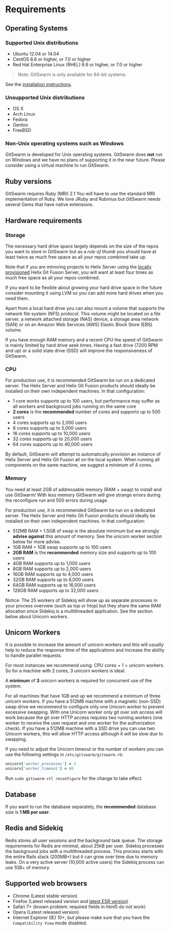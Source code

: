 # Requirements

## Operating Systems

### Supported Unix distributions

- Ubuntu 12.04 or 14.04
- CentOS 6.6 or higher, or 7.0 or higher
- Red Hat Enterprise Linux (RHEL) 6.6 or higher, or 7.0 or higher

> Note: GitSwarm is only available for 64-bit systems.

See the [installation instructions](README.md).

### Unsupported Unix distributions

- OS X
- Arch Linux
- Fedora
- Gentoo
- FreeBSD

### Non-Unix operating systems such as Windows

GitSwarm is developed for Unix operating systems. GitSwarm does **not** run
on Windows and we have no plans of supporting it in the near future.
Please consider using a virtual machine to run GitSwarm.

## Ruby versions

GitSwarm requires Ruby (MRI) 2.1 You will have to use the standard MRI
implementation of Ruby. We love JRuby and Rubinius but GitSwarm needs
several Gems that have native extensions.

## Hardware requirements

### Storage

The necessary hard drive space largely depends on the size of the repos you
want to store in GitSwarm but as a *rule of thumb* you should have at least
twice as much free space as all your repos combined take up.

Note that if you are mirroring projects to Helix Server using the [locally
provisioned](auto_provision.md) Helix Git Fusion Server, you will want at
least four times as much free space as all your repos combined.

If you want to be flexible about growing your hard drive space in the
future consider mounting it using LVM so you can add more hard drives when
you need them.

Apart from a local hard drive you can also mount a volume that supports the
network file system (NFS) protocol. This volume might be located on a file
server, a network attached storage (NAS) device, a storage area network
(SAN) or on an Amazon Web Services (AWS) Elastic Block Store (EBS) volume.

If you have enough RAM memory and a recent CPU the speed of GitSwarm is
mainly limited by hard drive seek times. Having a fast drive (7200 RPM and
up) or a solid state drive (SSD) will improve the responsiveness of
GitSwarm.

### CPU

For production use, it is recommended GitSwarm be run on a dedicated server.
The Helix Server and Helix Git Fusion products should ideally be installed
on their own independent machines. In that configuration:

- 1 core works supports up to 100 users, but performance may suffer as
  all workers and background jobs running on the same core
- **2 cores** is the **recommended** number of cores and supports up to 500 users
- 4 cores supports up to 2,000 users
- 8 cores supports up to 5,000 users
- 16 cores supports up to 10,000 users
- 32 cores supports up to 20,000 users
- 64 cores supports up to 40,000 users

By default, GitSwarm will attempt to automatically provision an instance
of Helix Server and Helix Git Fusion all on the local system. When running
all components on the same machine, we suggest a minimum of 4 cores.

### Memory

You need at least 2GB of addressable memory (RAM + swap) to install and use
GitSwarm! With less memory GitSwarm will give strange errors during the
reconfigure run and 500 errors during usage.

For production use, it is recommended GitSwarm be run on a dedicated server.
The Helix Server and Helix Git Fusion products should ideally be installed
on their own independent machines. In that configuration:

- 512MB RAM + 1.5GB of swap is the absolute minimum but we strongly
  **advise against** this amount of memory. See the unicorn worker section
  below for more advise.
- 1GB RAM + 1GB swap supports up to 100 users
- **2GB RAM** is the **recommended** memory size and supports up to 100 users
- 4GB RAM supports up to 1,000 users
- 8GB RAM supports up to 2,000 users
- 16GB RAM supports up to 4,000 users
- 32GB RAM supports up to 8,000 users
- 64GB RAM supports up to 16,000 users
- 128GB RAM supports up to 32,000 users

Notice: The 25 workers of Sidekiq will show up as separate processes in
your process overview (such as top or htop) but they share the same RAM
allocation since Sidekiq is a multithreaded application. See the section
below about Unicorn workers.

## Unicorn Workers

It is possible to increase the amount of unicorn workers and this will
usually help to reduce the response time of the applications and
increase the ability to handle parallel requests.

For most instances we recommend using: CPU cores + 1 = unicorn workers. So
for a machine with 2 cores, 3 unicorn workers is ideal.

A **minimum** of **3** unicorn workers is required for concurrent use of the system.

For all machines that have 1GB and up we recommend a minimum of three
unicorn workers. If you have a 512MB machine with a magnetic (non-SSD) swap
drive we recommend to configure only one Unicorn worker to prevent
excessive swapping. With one Unicorn worker only git over ssh access will
work because the git over HTTP access requires two running workers (one
worker to receive the user request and one worker for the authorization
check). If you have a 512MB machine with a SSD drive you can use two
Unicorn workers, this will allow HTTP access although it will be slow due
to swapping.

If you need to adjust the Unicorn timeout or the number of workers you can
use the following settings in `/etc/gitswarm/gitswarm.rb`:

```ruby
unicorn['worker_processes'] = 3
unicorn['worker_timeout'] = 60
```

Run `sudo gitswarm-ctl reconfigure` for the change to take effect.

## Database

If you want to run the database separately, the **recommended** database
size is **1 MB per user**.

## Redis and Sidekiq

Redis stores all user sessions and the background task queue. The storage
requirements for Redis are minimal, about 25kB per user. Sidekiq processes
the background jobs with a multithreaded process. This process starts with
the entire Rails stack (200MB+) but it can grow over time due to memory
leaks. On a very active server (10,000 active users) the Sidekiq process
can use 1GB+ of memory.

## Supported web browsers

- Chrome (Latest stable version)
- Firefox (Latest released version and [latest ESR
  version](https://www.mozilla.org/en-US/firefox/organizations/))
- Safari 7+ (known problem: required fields in html5 do not work)
- Opera (Latest released version)
- Internet Explorer (IE) 10+, but please make sure that you have the
  `Compatibility View` mode disabled.
